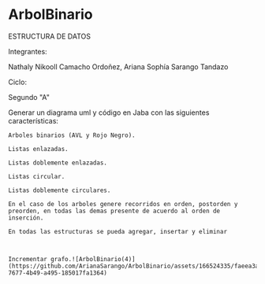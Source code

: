 # ArbolBinario

ESTRUCTURA DE DATOS

Integrantes:

Nathaly Nikooll Camacho Ordoñez, 
Ariana Sophía Sarango Tandazo

Ciclo:

Segundo "A"


Generar un diagrama uml y código en Jaba con las siguientes características:


    Arboles binarios (AVL y Rojo Negro).

    Listas enlazadas.
    
    Listas doblemente enlazadas.
    
    Listas circular.
    
    Listas doblemente circulares.
    
    En el caso de los arboles genere recorridos en orden, postorden y preorden, en todas las demas presente de acuerdo al orden de inserción.
    
    En todas las estructuras se pueda agregar, insertar y eliminar


    
    Incrementar grafo.![ArbolBinario(4)](https://github.com/ArianaSarango/ArbolBinario/assets/166524335/faeea3aa-7677-4b49-a495-185017fa1364)



    
